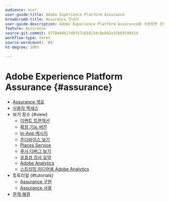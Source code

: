 ```yaml
---
audience: user
user-guide-title: Adobe Experience Platform Assurance
breadcrumb-title: Assurance 안내서
user-guide-description: Adobe Experience Platform Assurance를 사용하면 모바일 애플리케이션 내에서 데이터를 수집하거나 경험을 제공하는 방식을 검사하고, 증명하고, 시뮬레이션하고, 검증할 수 있습니다.
feature: Assurance
source-git-commit: 5778d4db27d0f57281821dc8e042a31b69745514
workflow-type: tm+mt
source-wordcount: '65'
ht-degree: 100%

---
```



# Adobe Experience Platform Assurance {#assurance}

- [Assurance 개요](./home.md)
- [사용자 액세스](./user-access.md)
- 보기 횟수 {#view}
   - [이벤트 트랜잭션](./views/event-transactions.md)
   - [확장 기능 버전](./views/extension-versions.md)
   - [In-App 메시지](./views/in-app-messaging.md)
   - [온디바이스 보기](./views/on-device-views.md)
   - [Places Service](./views/places-service.md)
   - [푸시 디버그 보기](./views/push-debug-view.md)
   - [유효성 검사 요약](./views/validation-summary.md)
   - [Adobe Analytics](./views/adobe-analytics.md)
   - [스트리밍 미디어용 Adobe Analytics](./views/adobe-analytics-streaming-media.md)
- 튜토리얼 {#tutorials}
   - [Assurance 구현](./tutorials/implement-assurance.md)
   - [Assurance 사용](./tutorials/using-assurance.md)
- [문제 해결](./troubleshooting.md)